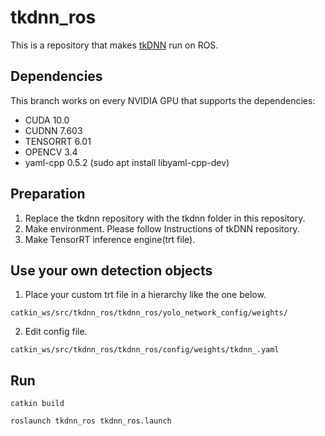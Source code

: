 # tkdnn_ros
This is a repository that makes [tkDNN](https://github.com/ceccocats/tkDNN) run on ROS.

## Dependencies
This branch works on every NVIDIA GPU that supports the dependencies:
- CUDA 10.0
- CUDNN 7.603
- TENSORRT 6.01
- OPENCV 3.4
- yaml-cpp 0.5.2 (sudo apt install libyaml-cpp-dev)

## Preparation
1. Replace the tkdnn repository with the tkdnn folder in this repository.
2. Make environment. Please follow Instructions of tkDNN repository.
3. Make TensorRT inference engine(trt file).


## Use your own detection objects
1. Place your custom trt file in a hierarchy like the one below.
```
catkin_ws/src/tkdnn_ros/tkdnn_ros/yolo_network_config/weights/
```
2. Edit config file.
```
catkin_ws/src/tkdnn_ros/tkdnn_ros/config/weights/tkdnn_.yaml
```

## Run
```
catkin build
```
```
roslaunch tkdnn_ros tkdnn_ros.launch
```
